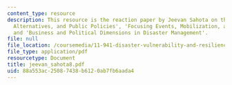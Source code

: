 ```yaml
---
content_type: resource
description: This resource is the reaction paper by Jeevan Sahota on the topics 'Agendas,
  Alternatives, and Public Policies', 'Focusing Events, Mobilization, and Agenda Setting',
  and 'Business and Political Dimensions in Disaster Management'.
file: null
file_location: /coursemedia/11-941-disaster-vulnerability-and-resilience-spring-2005/88a553ac25087438b6120ab7fb6aada4_jeevan_sahota8.pdf
file_type: application/pdf
resourcetype: Document
title: jeevan_sahota8.pdf
uid: 88a553ac-2508-7438-b612-0ab7fb6aada4
---
```

